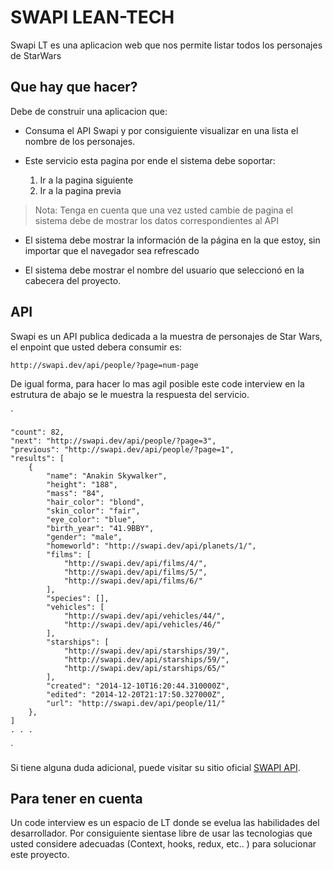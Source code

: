 # SWAPI LEAN-TECH

Swapi LT es una aplicacion web que nos permite listar todos los personajes de StarWars

## Que hay que hacer?

Debe de construir una aplicacion que: 

* Consuma el API Swapi y por consiguiente visualizar en una lista el nombre de los personajes.

* Este servicio esta pagina por ende el sistema debe soportar:

	1. Ir a la pagina siguiente
	2. Ir a la pagina previa

> Nota: Tenga en cuenta que una vez usted cambie de pagina el sistema debe de mostrar los datos correspondientes al API

* El sistema debe mostrar la información de la página en la que estoy, sin importar que el navegador sea refrescado

* El sistema debe mostrar el nombre del usuario que seleccionó en la cabecera del proyecto.

## API

Swapi es un API publica dedicada a la muestra de personajes de Star Wars, el enpoint que usted debera consumir es:

`http://swapi.dev/api/people/?page=num-page`

De igual forma, para hacer lo mas agil posible este code interview en la estrutura de abajo se le muestra la respuesta del servicio.

`

	"count": 82,
	"next": "http://swapi.dev/api/people/?page=3",
	"previous": "http://swapi.dev/api/people/?page=1",
	"results": [
		{
			"name": "Anakin Skywalker",
			"height": "188",
			"mass": "84",
			"hair_color": "blond",
			"skin_color": "fair",
			"eye_color": "blue",
			"birth_year": "41.9BBY",
			"gender": "male",
			"homeworld": "http://swapi.dev/api/planets/1/",
			"films": [
				"http://swapi.dev/api/films/4/",
				"http://swapi.dev/api/films/5/",
				"http://swapi.dev/api/films/6/"
			],
			"species": [],
			"vehicles": [
				"http://swapi.dev/api/vehicles/44/",
				"http://swapi.dev/api/vehicles/46/"
			],
			"starships": [
				"http://swapi.dev/api/starships/39/",
				"http://swapi.dev/api/starships/59/",
				"http://swapi.dev/api/starships/65/"
			],
			"created": "2014-12-10T16:20:44.310000Z",
			"edited": "2014-12-20T21:17:50.327000Z",
			"url": "http://swapi.dev/api/people/11/"
		},
	]
	. . .

`

Si tiene alguna duda adicional, puede visitar su sitio oficial [SWAPI API](https://swapi.dev/).
## Para tener en cuenta

Un code interview es un espacio de LT donde se evelua las habilidades del desarrollador. Por consiguiente sientase libre de usar las tecnologias que usted considere adecuadas (Context, hooks, redux, etc.. ) para solucionar este proyecto.


